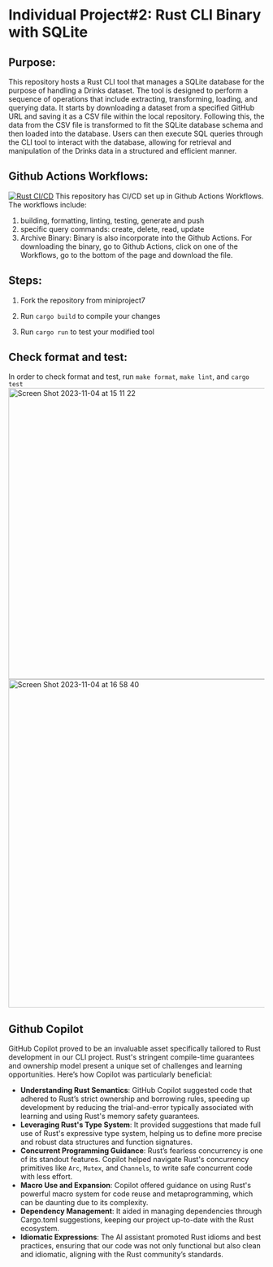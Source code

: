 

# Individual Project#2: Rust CLI Binary with SQLite

## Purpose:
This repository hosts a Rust CLI tool that manages a SQLite database for the purpose of handling a Drinks dataset. The tool is designed to perform a sequence of operations that include extracting, transforming, loading, and querying data. It starts by downloading a dataset from a specified GitHub URL and saving it as a CSV file within the local repository. Following this, the data from the CSV file is transformed to fit the SQLite database schema and then loaded into the database. Users can then execute SQL queries through the CLI tool to interact with the database, allowing for retrieval and manipulation of the Drinks data in a structured and efficient manner.

## Github Actions Workflows:
[![Rust CI/CD](https://github.com/nogibjj/IDS706_individualproject2_xk10/actions/workflows/CICD.yml/badge.svg)](https://github.com/nogibjj/IDS706_individualproject2_xk10/actions/workflows/CICD.yml)
This repository has CI/CD set up in Github Actions Workflows. The workflows include:
1. building, formatting, linting, testing, generate and push
2. specific query commands: create, delete, read, update
3. Archive Binary: Binary is also incorporate into the Github Actions. For downloading the binary, go to Github Actions, click on one of the Workflows, go to the bottom of the page and download the file.
   
## Steps:

1. Fork the repository from miniproject7

5. Run `cargo build` to compile your changes  

6. Run `cargo run` to test your modified tool


## Check format and test:
In order to check format and test,
run `make format`, `make lint`, and `cargo test`
<img width="573" alt="Screen Shot 2023-11-04 at 15 11 22" src="https://github.com/nogibjj/IDS706_individualproject2_xk10/assets/143849077/b7cffd92-f90f-4d8b-849d-025bad52cb16">
<img width="646" alt="Screen Shot 2023-11-04 at 16 58 40" src="https://github.com/nogibjj/IDS706_individualproject2_xk10/assets/143849077/b0682650-f014-42d3-b4e6-a82ebacb19b4">

## Github Copilot
GitHub Copilot proved to be an invaluable asset specifically tailored to Rust development in our CLI project. Rust's stringent compile-time guarantees and ownership model present a unique set of challenges and learning opportunities. Here’s how Copilot was particularly beneficial:
- **Understanding Rust Semantics**: GitHub Copilot suggested code that adhered to Rust’s strict ownership and borrowing rules, speeding up development by reducing the trial-and-error typically associated with learning and using Rust's memory safety guarantees.
- **Leveraging Rust's Type System**: It provided suggestions that made full use of Rust's expressive type system, helping us to define more precise and robust data structures and function signatures.
- **Concurrent Programming Guidance**: Rust’s fearless concurrency is one of its standout features. Copilot helped navigate Rust's concurrency primitives like `Arc`, `Mutex`, and `Channels`, to write safe concurrent code with less effort.
- **Macro Use and Expansion**: Copilot offered guidance on using Rust's powerful macro system for code reuse and metaprogramming, which can be daunting due to its complexity.
- **Dependency Management**: It aided in managing dependencies through Cargo.toml suggestions, keeping our project up-to-date with the Rust ecosystem.
- **Idiomatic Expressions**: The AI assistant promoted Rust idioms and best practices, ensuring that our code was not only functional but also clean and idiomatic, aligning with the Rust community’s standards.




